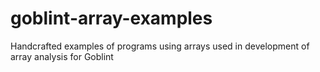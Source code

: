 # goblint-array-examples
Handcrafted examples of programs using arrays used in development of array analysis for Goblint
